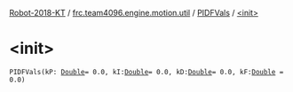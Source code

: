 [Robot-2018-KT](../../index.md) / [frc.team4096.engine.motion.util](../index.md) / [PIDFVals](index.md) / [&lt;init&gt;](./-init-.md)

# &lt;init&gt;

`PIDFVals(kP: `[`Double`](https://kotlinlang.org/api/latest/jvm/stdlib/kotlin/-double/index.html)` = 0.0, kI: `[`Double`](https://kotlinlang.org/api/latest/jvm/stdlib/kotlin/-double/index.html)` = 0.0, kD: `[`Double`](https://kotlinlang.org/api/latest/jvm/stdlib/kotlin/-double/index.html)` = 0.0, kF: `[`Double`](https://kotlinlang.org/api/latest/jvm/stdlib/kotlin/-double/index.html)` = 0.0)`